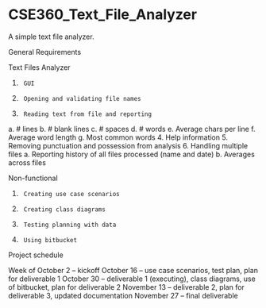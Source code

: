 # CSE360_Text_File_Analyzer
A simple text file analyzer. 



General Requirements
 
Text Files Analyzer
 
1.      GUI
2.      Opening and validating file names
3.      Reading text from file and reporting
a.      # lines
b.      # blank lines
c.      # spaces
d.      # words
e.      Average chars per line
f.       Average word length
g.      Most common words
4.      Help information
5.      Removing punctuation and possession from analysis
6.      Handling multiple files
a.      Reporting history of all files processed (name and date)
b.      Averages across files
 
Non-functional
1.      Creating use case scenarios
2.      Creating class diagrams
3.      Testing planning with data
4.      Using bitbucket
 
Project schedule
 
Week of
               October 2 – kickoff
               October 16 – use case scenarios, test plan, plan for deliverable 1
               October 30 – deliverable 1 (executing), class diagrams, use of bitbucket, plan for deliverable 2
               November 13 – deliverable 2, plan for deliverable 3, updated documentation
               November 27 – final deliverable
